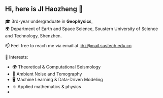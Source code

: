 ##  Hi, here is JI Haozheng 👋

🎓 3rd-year undergraduate in **Geophysics**,  
🌍 Department of Earth and Space Science, Soustern University of Science and Technology, Shenzhen.

📫 Feel free to reach me via email at jihz@mail.sustech.edu.cn

🔭 Interests:
- 🌍 Theoretical & Computational Seismology
- 🦻 Ambient Noise and Tomography
- 🖥️ Machine Learning & Data-Driven Modeling
- ⚛️ Applied mathematics & physics
- 
